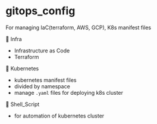 # gitops_config
For managing IaC(terraform, AWS, GCP), K8s manifest files

📂 Infra
* Infrastructure as Code
* Terraform

📂 Kubernetes
* kubernetes manifest files
* divided by namespace
* manage `.yaml` files for deploying k8s cluster

📂 Shell_Script
* for automation of kubernetes cluster

